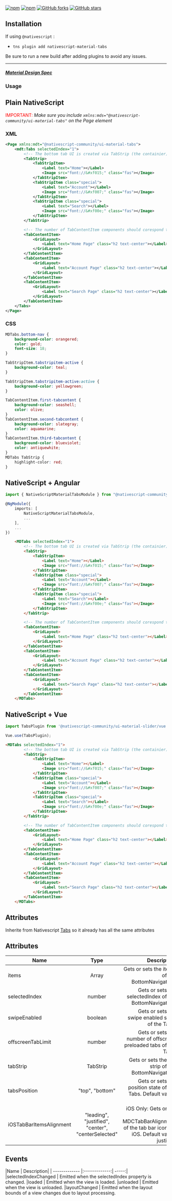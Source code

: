 [![npm](https://img.shields.io/npm/v/nativescript-material-tabs.svg)](https://www.npmjs.com/package/nativescript-material-tabs)
[![npm](https://img.shields.io/npm/dt/nativescript-material-tabs.svg?label=npm%20downloads)](https://www.npmjs.com/package/nativescript-material-tabs)
[![GitHub forks](https://img.shields.io/github/forks/Akylas/nativescript-material-components.svg)](https://github.com/Akylas/nativescript-material-components/network)
[![GitHub stars](https://img.shields.io/github/stars/Akylas/nativescript-material-components.svg)](https://github.com/Akylas/nativescript-material-components/stargazers)

## Installation

If using ```@nativescript``` :
* `tns plugin add nativescript-material-tabs`


Be sure to run a new build after adding plugins to avoid any issues.

---

##### [Material Design Spec](https://material.io/design/components/tabs.html)

### Usage


## Plain NativeScript

<span style="color:red">IMPORTANT: </span>_Make sure you include `xmlns:mds="@nativescript-community/ui-material-tabs"` on the Page element_

### XML

```XML
<Page xmlns:mdt="@nativescript-community/ui-material-tabs">
    <mdt:Tabs selectedIndex="1">
        <!-- The bottom tab UI is created via TabStrip (the containier) and TabStripItem (for each tab)-->
        <TabStrip>
            <TabStripItem>
                <Label text="Home"></Label>
                <Image src="font://&#xf015;" class="fas"></Image>
            </TabStripItem>
            <TabStripItem class="special">
                <Label text="Account"></Label>
                <Image src="font://&#xf007;" class="fas"></Image>
            </TabStripItem>
            <TabStripItem class="special">
                <Label text="Search"></Label>
                <Image src="font://&#xf00e;" class="fas"></Image>
            </TabStripItem>
        </TabStrip>

        <!-- The number of TabContentItem components should corespond to the number of TabStripItem components -->
        <TabContentItem>
            <GridLayout>
                <Label text="Home Page" class="h2 text-center"></Label>
            </GridLayout>
        </TabContentItem>
        <TabContentItem>
            <GridLayout>
                <Label text="Account Page" class="h2 text-center"></Label>
            </GridLayout>
        </TabContentItem>
        <TabContentItem>
            <GridLayout>
                <Label text="Search Page" class="h2 text-center"></Label>
            </GridLayout>
        </TabContentItem>
    </Tabs>
</Page>
```

### CSS

```CSS
MDTabs.bottom-nav {
    background-color: orangered;
    color: gold;
    font-size: 18;
}

TabStripItem.tabstripitem-active {
    background-color: teal;
}

TabStripItem.tabstripitem-active:active {
    background-color: yellowgreen;
}

TabContentItem.first-tabcontent {
    background-color: seashell;
    color: olive;
}
TabContentItem.second-tabcontent {
    background-color: slategray;
    color: aquamarine;
}
TabContentItem.third-tabcontent {
    background-color: blueviolet;
    color: antiquewhite;
}
MDTabs TabStrip {
    highlight-color: red;
}
```

## NativeScript + Angular

```typescript
import { NativeScriptMaterialTabsModule } from "@nativescript-community/ui-material-slider/angular";

@NgModule({
    imports: [
        NativeScriptMaterialTabsModule,
        ...
    ],
    ...
})
```

```html
    <MDTabs selectedIndex="1">
        <!-- The bottom tab UI is created via TabStrip (the containier) and TabStripItem (for each tab)-->
        <TabStrip>
            <TabStripItem>
                <Label text="Home"></Label>
                <Image src="font://&#xf015;" class="fas"></Image>
            </TabStripItem>
            <TabStripItem class="special">
                <Label text="Account"></Label>
                <Image src="font://&#xf007;" class="fas"></Image>
            </TabStripItem>
            <TabStripItem class="special">
                <Label text="Search"></Label>
                <Image src="font://&#xf00e;" class="fas"></Image>
            </TabStripItem>
        </TabStrip>

        <!-- The number of TabContentItem components should corespond to the number of TabStripItem components -->
        <TabContentItem>
            <GridLayout>
                <Label text="Home Page" class="h2 text-center"></Label>
            </GridLayout>
        </TabContentItem>
        <TabContentItem>
            <GridLayout>
                <Label text="Account Page" class="h2 text-center"></Label>
            </GridLayout>
        </TabContentItem>
        <TabContentItem>
            <GridLayout>
                <Label text="Search Page" class="h2 text-center"></Label>
            </GridLayout>
        </TabContentItem>
    </MDTabs>
```

## NativeScript + Vue

```javascript
import TabsPlugin from '@nativescript-community/ui-material-slider/vue';

Vue.use(TabsPlugin);
```

```html
<MDTabs selectedIndex="1">
        <!-- The bottom tab UI is created via TabStrip (the containier) and TabStripItem (for each tab)-->
        <TabStrip>
            <TabStripItem>
                <Label text="Home"></Label>
                <Image src="font://&#xf015;" class="fas"></Image>
            </TabStripItem>
            <TabStripItem class="special">
                <Label text="Account"></Label>
                <Image src="font://&#xf007;" class="fas"></Image>
            </TabStripItem>
            <TabStripItem class="special">
                <Label text="Search"></Label>
                <Image src="font://&#xf00e;" class="fas"></Image>
            </TabStripItem>
        </TabStrip>

        <!-- The number of TabContentItem components should corespond to the number of TabStripItem components -->
        <TabContentItem>
            <GridLayout>
                <Label text="Home Page" class="h2 text-center"></Label>
            </GridLayout>
        </TabContentItem>
        <TabContentItem>
            <GridLayout>
                <Label text="Account Page" class="h2 text-center"></Label>
            </GridLayout>
        </TabContentItem>
        <TabContentItem>
            <GridLayout>
                <Label text="Search Page" class="h2 text-center"></Label>
            </GridLayout>
        </TabContentItem>
    </MDTabs>
```

## Attributes

Inherite from Nativescript [Tabs](https://docs.nativescript.org/ui/ns-ui-widgets/slider) so it already has all the same attributes

## Attributes

| Name |Type| Description|
| ------------- |:-------------:| -----:|
| items  |	Array<TabContentItem> | 	Gets or sets the items of the BottomNavigation.|
|selectedIndex  |	number | 	Gets or sets the selectedIndex of the BottomNavigation.|
|swipeEnabled  |	boolean  |	Gets or sets the swipe enabled state of the Tabs.|
|offscreenTabLimit  |	number  |	Gets or sets the number of offscreen preloaded tabs of the Tabs.|
|tabStrip 	 |TabStrip  |	Gets or sets the tab strip of the BottomNavigation.|
|tabsPosition  |	"top", "bottom"  |	Gets or sets the position state of the Tabs. Default value: top|
|iOSTabBarItemsAlignment  |	"leading", "justified", "center", "centerSelected" 	 |iOS Only: Gets or set the MDCTabBarAlignment of the tab bar icons in iOS. Default value: justified|

## Events

|Name |	Description|
| ------------- |:-------------:| -----:|
|selectedIndexChanged |	Emitted when the selectedIndex property is changed.
|loaded |	Emitted when the view is loaded.
|unloaded |	Emitted when the view is unloaded.
|layoutChanged |	Emitted when the layout bounds of a view changes due to layout processing.
